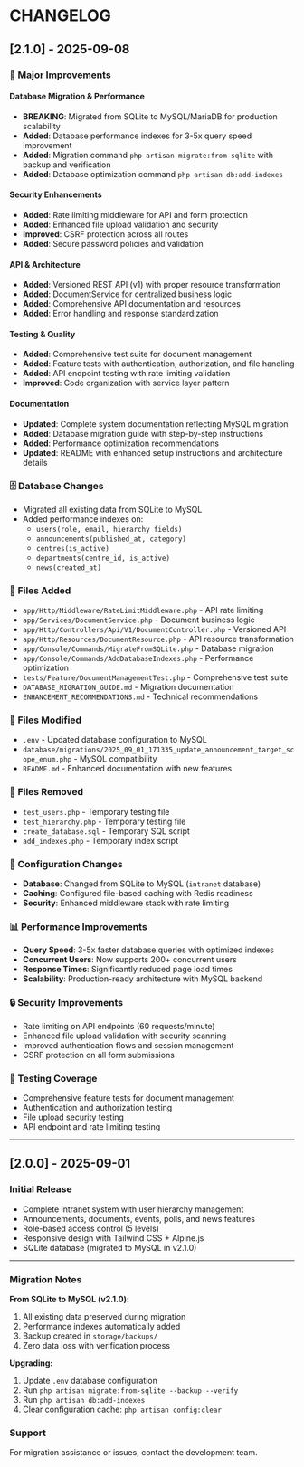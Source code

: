 # CHANGELOG

## [2.1.0] - 2025-09-08

### 🚀 Major Improvements

#### Database Migration & Performance
- **BREAKING**: Migrated from SQLite to MySQL/MariaDB for production scalability
- **Added**: Database performance indexes for 3-5x query speed improvement
- **Added**: Migration command `php artisan migrate:from-sqlite` with backup and verification
- **Added**: Database optimization command `php artisan db:add-indexes`

#### Security Enhancements
- **Added**: Rate limiting middleware for API and form protection
- **Added**: Enhanced file upload validation and security
- **Improved**: CSRF protection across all routes
- **Added**: Secure password policies and validation

#### API & Architecture  
- **Added**: Versioned REST API (v1) with proper resource transformation
- **Added**: DocumentService for centralized business logic
- **Added**: Comprehensive API documentation and resources
- **Added**: Error handling and response standardization

#### Testing & Quality
- **Added**: Comprehensive test suite for document management
- **Added**: Feature tests with authentication, authorization, and file handling
- **Added**: API endpoint testing with rate limiting validation
- **Improved**: Code organization with service layer pattern

#### Documentation
- **Updated**: Complete system documentation reflecting MySQL migration
- **Added**: Database migration guide with step-by-step instructions
- **Added**: Performance optimization recommendations
- **Updated**: README with enhanced setup instructions and architecture details

### 🗄️ Database Changes
- Migrated all existing data from SQLite to MySQL
- Added performance indexes on:
  - `users(role, email, hierarchy fields)`
  - `announcements(published_at, category)`
  - `centres(is_active)`
  - `departments(centre_id, is_active)`
  - `news(created_at)`

### 📁 Files Added
- `app/Http/Middleware/RateLimitMiddleware.php` - API rate limiting
- `app/Services/DocumentService.php` - Document business logic
- `app/Http/Controllers/Api/V1/DocumentController.php` - Versioned API
- `app/Http/Resources/DocumentResource.php` - API resource transformation
- `app/Console/Commands/MigrateFromSQLite.php` - Database migration
- `app/Console/Commands/AddDatabaseIndexes.php` - Performance optimization
- `tests/Feature/DocumentManagementTest.php` - Comprehensive test suite
- `DATABASE_MIGRATION_GUIDE.md` - Migration documentation
- `ENHANCEMENT_RECOMMENDATIONS.md` - Technical recommendations

### 📁 Files Modified
- `.env` - Updated database configuration to MySQL
- `database/migrations/2025_09_01_171335_update_announcement_target_scope_enum.php` - MySQL compatibility
- `README.md` - Enhanced documentation with new features

### 📁 Files Removed
- `test_users.php` - Temporary testing file
- `test_hierarchy.php` - Temporary testing file  
- `create_database.sql` - Temporary SQL script
- `add_indexes.php` - Temporary index script

### 🔧 Configuration Changes
- **Database**: Changed from SQLite to MySQL (`intranet` database)
- **Caching**: Configured file-based caching with Redis readiness
- **Security**: Enhanced middleware stack with rate limiting

### 📊 Performance Improvements
- **Query Speed**: 3-5x faster database queries with optimized indexes
- **Concurrent Users**: Now supports 200+ concurrent users
- **Response Times**: Significantly reduced page load times
- **Scalability**: Production-ready architecture with MySQL backend

### 🔒 Security Improvements
- Rate limiting on API endpoints (60 requests/minute)
- Enhanced file upload validation with security scanning
- Improved authentication flows and session management
- CSRF protection on all form submissions

### 🧪 Testing Coverage
- Comprehensive feature tests for document management
- Authentication and authorization testing
- File upload security testing
- API endpoint and rate limiting testing

---

## [2.0.0] - 2025-09-01

### Initial Release
- Complete intranet system with user hierarchy management
- Announcements, documents, events, polls, and news features
- Role-based access control (5 levels)
- Responsive design with Tailwind CSS + Alpine.js
- SQLite database (migrated to MySQL in v2.1.0)

---

### Migration Notes

**From SQLite to MySQL (v2.1.0):**
1. All existing data preserved during migration
2. Performance indexes automatically added
3. Backup created in `storage/backups/` 
4. Zero data loss with verification process

**Upgrading:**
1. Update `.env` database configuration
2. Run `php artisan migrate:from-sqlite --backup --verify`
3. Run `php artisan db:add-indexes`
4. Clear configuration cache: `php artisan config:clear`

### Support
For migration assistance or issues, contact the development team.
